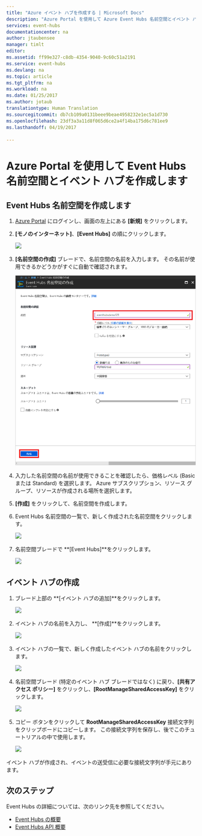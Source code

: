 ```yaml
---
title: "Azure イベント ハブを作成する | Microsoft Docs"
description: "Azure Portal を使用して Azure Event Hubs 名前空間とイベント ハブを作成します"
services: event-hubs
documentationcenter: na
author: jtaubensee
manager: timlt
editor: 
ms.assetid: ff99e327-c8db-4354-9040-9c60c51a2191
ms.service: event-hubs
ms.devlang: na
ms.topic: article
ms.tgt_pltfrm: na
ms.workload: na
ms.date: 01/25/2017
ms.author: jotaub
translationtype: Human Translation
ms.sourcegitcommit: db7cb109a0131beee9beae4958232e1ec5a1d730
ms.openlocfilehash: 23df3a3a11d8f065d6ce2a4f14ba175d6c781ee9
ms.lasthandoff: 04/19/2017

---
```


# <a name="create-an-event-hubs-namespace-and-an-event-hub-using-the-azure-portal"></a>Azure Portal を使用して Event Hubs 名前空間とイベント ハブを作成します

## <a name="create-an-event-hubs-namespace"></a>Event Hubs 名前空間を作成します
1. [Azure Portal][Azure portal] にログインし、画面の左上にある **[新規]** をクリックします。
1. **[モノのインターネット]**、**[Event Hubs]** の順にクリックします。
   
    ![](./media/event-hubs-create/create-event-hub9.png)
1. **[名前空間の作成]** ブレードで、名前空間の名前を入力します。 その名前が使用できるかどうかがすぐに自動で確認されます。
   
    ![](./media/event-hubs-create/create-event-hub1.png)
1. 入力した名前空間の名前が使用できることを確認したら、価格レベル (Basic または Standard) を選択します。 Azure サブスクリプション、リソース グループ、リソースが作成される場所を選択します。 
1. **[作成]** をクリックして、名前空間を作成します。
1. Event Hubs 名前空間の一覧で、新しく作成された名前空間をクリックします。      
   
    ![](./media/event-hubs-create/create-event-hub2.png)
1. 名前空間ブレードで **[Event Hubs]**をクリックします。
   
    ![](./media/event-hubs-create/create-event-hub3.png)

## <a name="create-an-event-hub"></a>イベント ハブの作成

1. ブレード上部の **[イベント ハブの追加]**をクリックします。
   
    ![](./media/event-hubs-create/create-event-hub4.png)
1. イベント ハブの名前を入力し、 **[作成]**をクリックします。
   
    ![](./media/event-hubs-create/create-event-hub5.png)
1. イベント ハブの一覧で、新しく作成したイベント ハブの名前をクリックします。 
    
    ![](./media/event-hubs-create/create-event-hub6.png)
1. 名前空間ブレード (特定のイベント ハブ ブレードではなく) に戻り、**[共有アクセス ポリシー]** をクリックし、**[RootManageSharedAccessKey]** をクリックします。
    
    ![](./media/event-hubs-create/create-event-hub7.png)
1. コピー ボタンをクリックして **RootManageSharedAccessKey** 接続文字列をクリップボードにコピーします。 この接続文字列を保存し、後でこのチュートリアルの中で使用します。
    
    ![](./media/event-hubs-create/create-event-hub8.png)

イベント ハブが作成され、イベントの送受信に必要な接続文字列が手元にあります。

## <a name="next-steps"></a>次のステップ
Event Hubs の詳細については、次のリンク先を参照してください。

* [Event Hubs の概要](event-hubs-overview.md)
* [Event Hubs API 概要](event-hubs-api-overview.md)

[Azure portal]: https://portal.azure.com/
